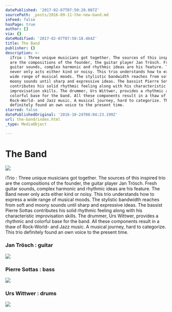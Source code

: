 ```yaml
---
datePublished: '2017-02-07T07:50:20.007Z'
sourcePath: _posts/2016-09-11-the-new-band.md
inFeed: false
hasPage: true
author: []
via: {}
dateModified: '2017-02-07T07:50:18.464Z'
title: The Band
publisher: {}
description: >-
  iTrio : Three unique musicians got together. The sources of this inspired trio
  are the compositions of the founder, the guitar player Jan Trösch. Fresh
  guitar sounds, complex harmonic and rhythmic ideas are his feature. The Band
  never only acts either kind or noisy. This trio understands how to express a
  wide range of musical moods. The stylistic bandwidth reaches from soft and
  moony sounds until sharp and expressive ideas. The bassist Pierre Sottas
  contributes his solid rhythmic feeling along with his characteristic
  improvisation skills. The drummer, Urs Wittwer, provides a rhythmic and
  colorful base for the band. All these components result in a thaw of
  Rock-World- and Jazz music. A musical journey, hard to categorize. This trio
  definitely found an own voice to the present time.
starred: false
datePublishedOriginal: '2016-10-24T08:04:23.199Z'
url: the-band/index.html
_type: MediaObject

---
```

# The Band
![](https://the-grid-user-content.s3-us-west-2.amazonaws.com/1004c2ce-367b-4ab2-906b-8bedd898d9bf.jpg)

iTrio : Three unique musicians got together. The sources of this inspired trio are the compositions of the founder, the guitar player Jan Trösch. Fresh guitar sounds, complex harmonic and rhythmic ideas are his feature. The Band never only acts either kind or noisy. This trio understands how to express a wide range of musical moods. The stylistic bandwidth reaches from soft and moony sounds until sharp and expressive ideas. The bassist Pierre Sottas contributes his solid rhythmic feeling along with his characteristic improvisation skills. The drummer, Urs Wittwer, provides a rhythmic and colorful base for the band. All these components result in a thaw of Rock-World- and Jazz music. A musical journey, hard to categorize. This trio definitely found an own voice to the present time.

### Jan Trösch : guitar
![](https://the-grid-user-content.s3-us-west-2.amazonaws.com/de5c9bd7-e2da-45f0-a69e-3b963aa81582.jpg)

### Pierre Sottas : bass
![](https://the-grid-user-content.s3-us-west-2.amazonaws.com/37aa33b8-cf15-4f10-a3bf-f9bbc4c2b3cb.jpg)

### Urs Wittwer : drums
![](https://the-grid-user-content.s3-us-west-2.amazonaws.com/d857a1ef-84bf-4b4b-9f97-a2ba840c9649.jpg)